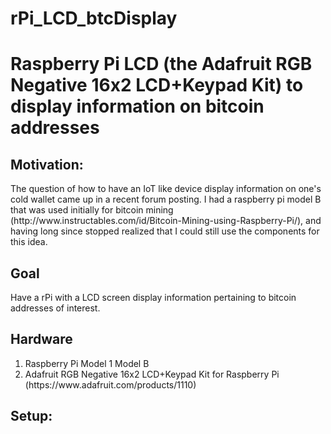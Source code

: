 # rPi_LCD_btcDisplay
<h1>Raspberry Pi LCD (the Adafruit RGB Negative 16x2 LCD+Keypad Kit) to display information on bitcoin addresses </h1>

<h2>Motivation:</h2>  
The question of how to have an IoT like device display information on one's cold wallet came up in a recent forum posting.  I had a raspberry pi model B that was used initially for bitcoin mining (http://www.instructables.com/id/Bitcoin-Mining-using-Raspberry-Pi/), and having long since stopped realized that I could still use the components for this idea.

<h2>Goal</h2>
Have a rPi with a LCD screen display information pertaining to bitcoin addresses of interest.

<h2>Hardware</h2>
<ol>
  <li> Raspberry Pi Model 1 Model B </li>
  <li> Adafruit RGB Negative 16x2 LCD+Keypad Kit for Raspberry Pi (https://www.adafruit.com/products/1110) </li>
</ol>

<h2>Setup:</h2>
